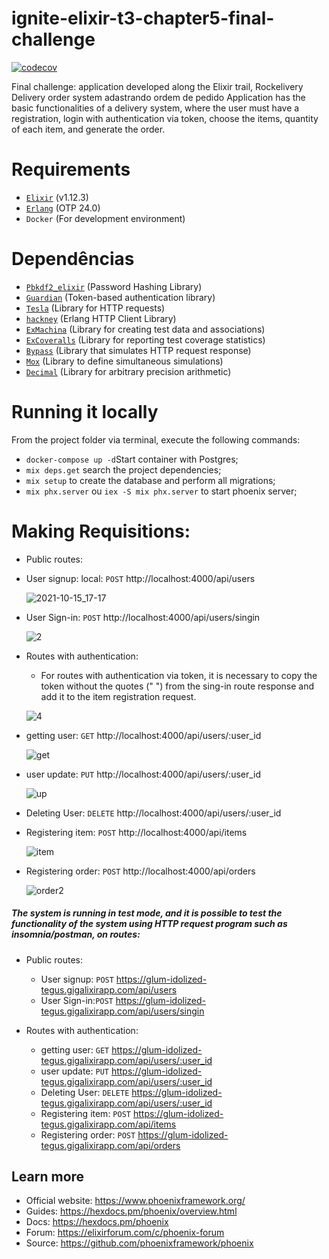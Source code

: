 # ignite-elixir-t3-chapter5-final-challenge
[![codecov](https://codecov.io/gh/bruguedes/ignite-elixir-t3-chapter5-final-challenge/branch/main/graph/badge.svg?token=KAXHYM1ZC8)](https://codecov.io/gh/bruguedes/ignite-elixir-t3-chapter5-final-challenge)

Final challenge: application developed along the Elixir trail, Rockelivery Delivery order system
adastrando ordem de pedido
Application has the basic functionalities of a delivery system, where the user must have a registration, login with authentication via token, choose the items, quantity of each item, and generate the order.

# Requirements
  * [`Elixir`](https://github.com/elixir-lang/elixir) (v1.12.3)
  * [`Erlang`](https://www.erlang.org/) (OTP 24.0)
  * `Docker` (For development environment)

# Dependências
  * [`Pbkdf2_elixir`](https://github.com/riverrun/pbkdf2_elixir) (Password Hashing Library)
  * [`Guardian`](https://github.com/riverrun/pbkdf2_elixir) (Token-based authentication library)
  * [`Tesla`](https://github.com/teamon/tesla) (Library for HTTP requests)
  * [`hackney`](https://github.com/benoitc/hackney) (Erlang HTTP Client Library)
  * [`ExMachina`](https://github.com/thoughtbot/ex_machina) (Library for creating test data and associations)
  * [`ExCoveralls`](https://github.com/parroty/excoveralls) (Library for reporting test coverage statistics)
  * [`Bypass`](https://github.com/PSPDFKit-labs/bypass) (Library that simulates HTTP request response)
  * [`Mox`](https://github.com/dashbitRequisitionsco/mox) (Library to define simultaneous simulations)
  * [`Decimal`](https://github.com/ericmj/decimal) (Library for arbitrary precision arithmetic)

# Running it locally
From the project folder via terminal, execute the following commands: 
  * `docker-compose up -d`Start container with Postgres;
  * `mix deps.get` search the project dependencies;
  * `mix setup` to create the database and perform all migrations;
  * `mix phx.server` ou  `iex -S mix phx.server` to start phoenix server;

# Making Requisitions:
* Public routes:
 * User signup:
    local: `POST` http://localhost:4000/api/users

   ![2021-10-15_17-17](https://user-images.githubusercontent.com/13700771/137559675-9e832a47-eb15-4690-be74-1024b2d749fe.png)
 
 * User Sign-in: 
    `POST` http://localhost:4000/api/users/singin
    
    ![2](https://user-images.githubusercontent.com/13700771/137561020-e8561080-d448-40ea-b3b0-e83c7eb693af.png)

* Routes with authentication:
  * For routes with authentication via token, it is necessary to copy the token without the quotes (" ") from the sing-in route response and add it to the item registration request.
    
  ![4](https://user-images.githubusercontent.com/13700771/137562094-d2c5a9c6-c41d-4c58-a6f7-c6db7b3a0f28.png)

 * getting user: 
    `GET` http://localhost:4000/api/users/:user_id
    
    ![get](https://user-images.githubusercontent.com/13700771/137562947-be4f285c-ae7a-478a-99d2-669ddb87d107.png)

 * user update: 
    `PUT` http://localhost:4000/api/users/:user_id
    
    ![up](https://user-images.githubusercontent.com/13700771/137562772-7b0cba39-a97b-4ee1-ab54-8fc569392b50.png)

 * Deleting User: 
    `DELETE` http://localhost:4000/api/users/:user_id

 * Registering item: 
   `POST` http://localhost:4000/api/items
   
   ![item](https://user-images.githubusercontent.com/13700771/137562215-1ea0d42d-ac59-480c-b500-17c3476b7089.png)
 * Registering order: 
   `POST` http://localhost:4000/api/orders
   
   ![order2](https://user-images.githubusercontent.com/13700771/137574322-ea2ce651-7d21-4597-a4d9-e80dd87e2676.png)

##### The system is running in test mode, and it is possible to test the functionality of the system using HTTP request program such as insomnia/postman, on routes:

* Public routes:
  * User signup: `POST` https://glum-idolized-tegus.gigalixirapp.com/api/users
  * User Sign-in:`POST` https://glum-idolized-tegus.gigalixirapp.com/api/users/singin
 
* Routes with authentication:
  * getting user: `GET` https://glum-idolized-tegus.gigalixirapp.com/api/users/:user_id
  * user update: `PUT` https://glum-idolized-tegus.gigalixirapp.com/api/users/:user_id
  * Deleting User: `DELETE` https://glum-idolized-tegus.gigalixirapp.com/api/users/:user_id
  * Registering item: `POST` https://glum-idolized-tegus.gigalixirapp.com/api/items
  * Registering order: `POST` https://glum-idolized-tegus.gigalixirapp.com/api/orders
  
## Learn more

  * Official website: https://www.phoenixframework.org/
  * Guides: https://hexdocs.pm/phoenix/overview.html
  * Docs: https://hexdocs.pm/phoenix
  * Forum: https://elixirforum.com/c/phoenix-forum
  * Source: https://github.com/phoenixframework/phoenix
